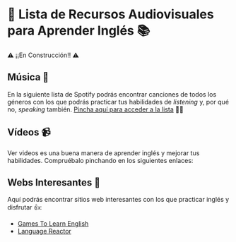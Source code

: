 # 📖 Lista de Recursos Audiovisuales para Aprender Inglés 📚 
⚠️ ¡¡En Construcción!! ⚠️

## Música 🎵
En la siguiente lista de Spotify podrás encontrar canciones de todos los géneros con los que podrás practicar tus habilidades de *listening* y, por qué no, *speaking* también. <a href="https://open.spotify.com/playlist/7gyvu2Pota1vRy2fhJTUxX?si=44381712ded243ee">Pincha aquí para acceder a la lista</a> 🤘🎼

## Vídeos 📹
Ver videos es una buena manera de aprender inglés y mejorar tus habilidades. Compruébalo pinchando en los siguientes enlaces: 

## Webs Interesantes 🤠
Aquí podrás encontrar sitios web interesantes con los que practicar inglés y disfrutar 👍:
 - <a href="https://www.gamestolearnenglish.com/">Games To Learn English</a>
 - <a href="https://www.languagereactor.com/">Language Reactor</a>
